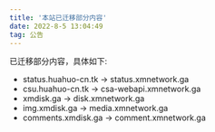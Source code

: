 ```yaml
---
title: '本站已迁移部分内容'
date: 2022-8-5 13:04:49
tag: 公告
---
```

已迁移部分内容，具体如下:

- status.huahuo-cn.tk -> status.xmnetwork.ga
- csu.huahuo-cn.tk -> csa-webapi.xmnetwork.ga
- xmdisk.ga -> disk.xmnetwork.ga
- img.xmdisk.ga -> media.xmnetwork.ga
- comments.xmdisk.ga -> comment.xmnetwork.ga

